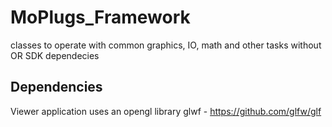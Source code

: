 # MoPlugs_Framework
classes to operate with common graphics, IO, math and other tasks without OR SDK dependecies

## Dependencies ##

 Viewer application uses an opengl library glwf - https://github.com/glfw/glf 
 
